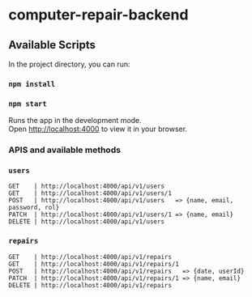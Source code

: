 # computer-repair-backend

## Available Scripts

In the project directory, you can run:
### `npm install`
### `npm start`

Runs the app in the development mode.\
Open [http://localhost:4000](http://localhost:4000) to view it in your browser.

###  APIS and available methods

### `users`
```plain
GET    | http://localhost:4000/api/v1/users
GET    | http://localhost:4000/api/v1/users/1
POST   | http://localhost:4000/api/v1/users   => {name, email, password, rol}
PATCH  | http://localhost:4000/api/v1/users/1 => {name, email}
DELETE | http://localhost:4000/api/v1/users
```

### `repairs`
```plain
GET    | http://localhost:4000/api/v1/repairs
GET    | http://localhost:4000/api/v1/repairs/1
POST   | http://localhost:4000/api/v1/repairs   => {date, userId}
PATCH  | http://localhost:4000/api/v1/repairs/1 => {name, email}
DELETE | http://localhost:4000/api/v1/repairs
```



